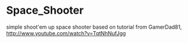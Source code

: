 Space_Shooter
=============

simple shoot'em up space shooter
based on tutorial from GamerDad81, http://www.youtube.com/watch?v=TqtNhNufJgg